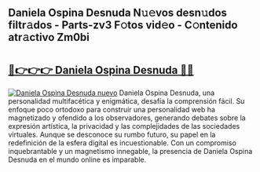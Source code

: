 ## Daniela Ospina Desnuda N𝚞𝚎vos desn𝚞dos filtr𝚊dos - Parts-zv3 F𝚘tos vid𝚎o - C𝚘ntenido atr𝚊ctivo Zm0bi

# <h2><a href="http://mb7mip.tromn.icu/?c=Daniela+Ospina+Desnuda">🔗👉👉👉 Daniela Ospina Desnuda 🔗🔗</a></h2>

[![Daniela Ospina Desnuda nuevo](https://i.imgur.com/pEAQMta.gif)](http://mb7mip.tromn.icu/?c=Daniela+Ospina+Desnuda)
Daniela Ospina Desnuda, una personalidad multifacética y enigmática, desafía la comprensión fácil. Su enfoque poco ortodoxo para construir una personalidad web ha magnetizado y ofendido a los observadores, generando debates sobre la expresión artística, la privacidad y las complejidades de las sociedades virtuales. Aunque se desconoce su rumbo futuro, su papel en la redefinición de la esfera digital es incuestionable. Con un compromiso inquebrantable y un magnetismo innegable, la presencia de Daniela Ospina Desnuda en el mundo online es imparable.
